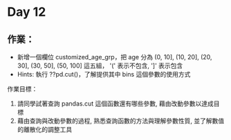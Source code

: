 # Day 12

## 作業：
* 新增一個欄位 customized_age_grp，把 age 分為 (0, 10], (10, 20], (20, 30], (30, 50], (50, 100] 這五組， '(' 表示不包含, ']' 表示包含
* Hints: 執行 ??pd.cut()，了解提供其中 bins 這個參數的使用方式

作業目標：
1. 請同學試著查詢 pandas.cut 這個函數還有哪些參數, 藉由改動參數以達成目標
2. 藉由查詢與改動參數的過程, 熟悉查詢函數的方法與理解參數性質, 並了解數值的離散化的調整工具
